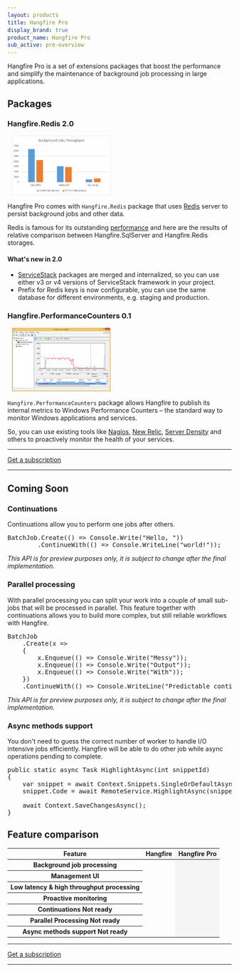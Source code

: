 ```yaml
---
layout: products
title: Hangfire Pro
display_brand: true
product_name: Hangfire Pro
sub_active: pro-overview
---
```


<p class="lead">
    Hangfire Pro is a set of extensions packages that boost the performance and simplify the maintenance of background job processing in large applications. 
</p>

## Packages

### Hangfire.Redis 2.0

<a class="pull-right" style="margin-left: 10px;" href="/img/storage-compare.png" data-lightbox="Screenshots">
    <img src="/img/storage-compare.png" alt="Background Jobs Throughput" width="222">
</a>

Hangfire Pro comes with `Hangfire.Redis` package that uses [Redis](http://redis.io/) server to persist background jobs and other data. 

Redis is famous for its outstanding [performance](http://redis.io/topics/benchmarks) and here are the results of relative comparison between Hangfire.SqlServer and Hangfire.Redis storages.

#### What's new in 2.0

* [ServiceStack](https://servicestack.net/) packages are merged and internalized, so you can use either v3 or v4 versions of ServiceStack framework in your project.
* Prefix for Redis keys is now configurable, you can use the same database for different environments, e.g. staging and production.

<div class="clearfix"></div>

### Hangfire.PerformanceCounters 0.1

<a class="pull-right" style="margin-left: 10px;" href="/img/perfmon.png" data-lightbox="Screenshots">
    <img src="/img/perfmon.png" alt="Performance Monitor" width="222">
</a>

`Hangfire.PerformanceCounters` package allows Hangfire to publish its internal metrics to Windows Performance Counters – the standard way to monitor Windows applications and services.

So, you can use existing tools like <a href="http://www.nagios.org/" target="_blank">Nagios</a>, <a href="http://newrelic.com/" target="_blank">New Relic</a>, <a href="https://www.serverdensity.com/" target="_blank">Server Density</a> and others to proactively monitor the health of your services.

<div class="clearfix"></div>

<div class="text-center">
    <hr>
    <a class="btn btn-lg btn-success" href="/subscriptions/">Get a subscription</a>
    <hr>
</div>

## Coming Soon

### Continuations

Continuations allow you to perform one jobs after others.

<pre><span class="type">BatchJob</span>.Create(() =&gt; <span class="type">Console</span>.Write(<span class="string">&quot;Hello, &quot;</span>))
        .ContinueWith(() =&gt; <span class="type">Console</span>.WriteLine(<span class="string">&quot;world!&quot;</span>));</pre>

*This API is for preview purposes only, it is subject to change after the final implementation.*

### Parallel processing

With parallel processing you can split your work into a couple of small sub-jobs that will be processed in parallel. This feature together with continuations allows you to build more complex, but still reliable workflows with Hangfire.

<pre><span class="type">BatchJob</span>
    .Create(x =&gt;
    {
        x.Enqueue(() =&gt; <span class="type">Console</span>.Write(<span class="string">&quot;Messy&quot;</span>));
        x.Enqueue(() =&gt; <span class="type">Console</span>.Write(<span class="string">&quot;Output&quot;</span>));
        x.Enqueue(() =&gt; <span class="type">Console</span>.Write(<span class="string">&quot;With&quot;</span>));
    })
    .ContinueWith(() =&gt; <span class="type">Console</span>.WriteLine(<span class="string">&quot;Predictable continuation&quot;</span>));</pre>

*This API is for preview purposes only, it is subject to change after the final implementation.*

### Async methods support

You don't need to guess the correct number of worker to handle I/O intensive jobs efficiently. Hangfire will be able to do other job while async operations pending to complete.

<pre><span class="keywd">public</span> <span class="keywd">static</span> <span class="keywd">async</span> <span class="type">Task</span> HighlightAsync(<span class="keywd">int</span> snippetId)
{
    <span class="keywd">var</span> snippet = <span class="keywd">await</span> <span class="type">Context</span>.Snippets.SingleOrDefaultAsync(snippetId);
    snippet.Code = <span class="keywd">await</span> <span class="type">RemoteService</span>.HighlightAsync(snippet.Code);

    <span class="keywd">await</span> Context.SaveChangesAsync();
}</pre>

## Feature comparison

<table class="table">
    <colgroup>
        <col>
        <col>
        <col style="background-color: #f5f5f5;">
    </colgroup>
    <thead>
        <tr>
            <th>Feature</th>
            <th>Hangfire</th>
            <th>Hangfire Pro</th>
        </tr>
    </thead>
    <tbody>
        <tr>
            <th>Background job processing</th>
            <td><i class="glyphicon glyphicon-ok"></i></td>
            <td><i class="glyphicon glyphicon-ok"></i></td>
        </tr>
        <tr>
            <th>Management UI</th>
            <td><i class="glyphicon glyphicon-ok"></i></td>
            <td><i class="glyphicon glyphicon-ok"></i></td>
        </tr>
        <tr>
            <th>Low latency &amp; high throughput processing</th>
            <td></td>
            <td><i class="glyphicon glyphicon-ok"></i></td>
        </tr>
        <tr>
            <th>Proactive monitoring</th>
            <td></td>
            <td><i class="glyphicon glyphicon-ok"></i></td>
        </tr>
        <tr>
            <th>Continuations <span class="label label-default">Not ready</span></th>
            <td></td>
            <td><i class="glyphicon glyphicon-cog" title="Under construction"></i></td>
        </tr>
        <tr>
            <th>Parallel Processing <span class="label label-default">Not ready</span></th>
            <td></td>
            <td><i class="glyphicon glyphicon-cog" title="Under construction"></i></td>
        </tr>
        <tr>
            <th>Async methods support <span class="label label-default">Not ready</span></th>
            <td></td>
            <td><i class="glyphicon glyphicon-cog" title="Under construction"></i></td>
        </tr>
    </tbody>
</table>

<div class="text-center">
    <hr>
    <a class="btn btn-lg btn-success" href="/subscriptions/">Get a subscription</a>
    <hr>
</div>
